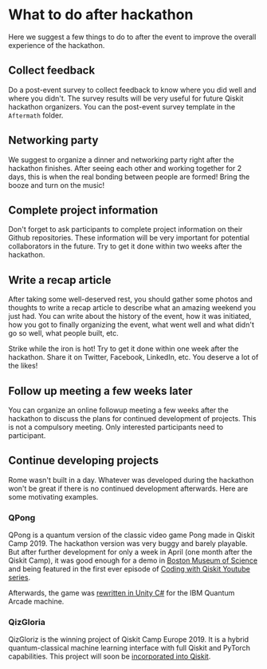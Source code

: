 # What to do after hackathon

Here we suggest a few things to do to after the event to improve the overall experience of the hackathon.

## Collect feedback
Do a post-event survey to collect feedback to know where you did well and where you didn't. The survey results will be very useful for future Qiskit hackathon organizers. You can the post-event survey template in the `Aftermath` folder.

## Networking party
We suggest to organize a dinner and networking party right after the hackathon finishes. After seeing each other and working together for 2 days, this is when the real bonding between people are formed! Bring the booze and turn on the music!

## Complete project information
Don't forget to ask participants to complete project information on their Github repositories. These information will be very important for potential collaborators in the future. Try to get it done within two weeks after the hackathon.

## Write a recap article
After taking some well-deserved rest, you should gather some photos and thoughts to write a recap article to describe what an amazing weekend you just had. You can write about the history of the event, how it was initiated, how you got to finally organizing the event, what went well and what didn't go so well, what people built, etc.

Strike while the iron is hot! Try to get it done within one week after the hackathon. Share it on Twitter, Facebook, LinkedIn, etc. You deserve a lot of the likes!

## Follow up meeting a few weeks later
You can organize an online followup meeting a few weeks after the hackathon to discuss the plans for continued development of projects. This is not a compulsory meeting. Only interested participants need to participant.

## Continue developing projects
Rome wasn't built in a day. Whatever was developed during the hackathon won't be great if there is no continued development afterwards. Here are some motivating examples.

### QPong
QPong is a quantum version of the classic video game Pong made in Qiskit Camp 2019. The hackathon version was very buggy and barely playable. But after further development for only a week in April (one month after the Qiskit Camp), it was good enough for a demo in [Boston Museum of Science](https://twitter.com/JavaFXpert/status/1114626404778426370?s=20) and being featured in the first ever episode of [Coding with Qiskit Youtube series](https://www.youtube.com/watch?v=a1NZC5rqQD8).

Afterwards, the game was [rewritten in Unity C#](https://github.com/HuangJunye/QPong-Unity) for the IBM Quantum Arcade machine.

### QizGloria
QizGloriz is the winning project of Qiskit Camp Europe 2019. It is a hybrid quantum-classical machine learning interface with full Qiskit and PyTorch capabilities. This project will soon be [incorporated into Qiskit](https://medium.com/qiskit/project-highlight-hybrid-quantum-classical-machine-learning-e5319982e3b1).
